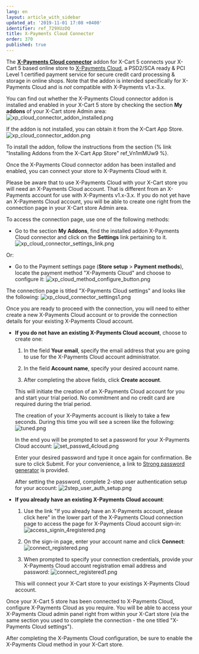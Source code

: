 ```yaml
---
lang: en
layout: article_with_sidebar
updated_at: '2019-11-01 17:08 +0400'
identifier: ref_729XUzDQ
title: X-Payments Cloud Connector
order: 370
published: true
---
```

The **[X-Payments Cloud connector](https://market.x-cart.com/addons/x-payments-cloud.html)** addon for X-Cart 5 connects your X-Cart 5 based online store to [X-Payments Cloud](http://www.x-payments.com/), a PSD2/SCA ready & PCI Level 1 certified payment service for secure credit card processing & storage in online shops. Note that the addon is intended specifically for X-Payments Cloud and is _not_ compatible with X-Payments v1.x-3.x.

You can find out whether the X-Payments Cloud connector addon is installed and enabled in your X-Cart 5 store by checking the section **My addons** of your X-Cart store Admin area:
![xp_cloud_connector_addon_installed.png]({{site.baseurl}}/attachments/ref_729XUzDQ/xp_cloud_connector_addon_installed.png)

If the addon is not installed, you can obtain it from the X-Cart App Store. 
![xp_cloud_connector_addon.png]({{site.baseurl}}/attachments/ref_729XUzDQ/xp_cloud_connector_addon.png)

To install the addon, follow the instructions from the section {% link "Installing Addons from the X-Cart App Store" ref_Vn1mMUw9 %}.

Once the X-Payments Cloud connector addon has been installed and enabled, you can connect your store to X-Payments Cloud with it.

Please be aware that to use X-Payments Cloud with your X-Cart store you will need an X-Payments Cloud account. That is different from an X-Payments account for use with X-Payments v1.x-3.x. If you do not yet have an X-Payments Cloud account, you will be able to create one right from the connection page in your X-Cart store Admin area.

To access the connection page, use one of the following methods:

   * Go to the section **My Addons**, find the installed addon X-Payments Cloud connector and click on the **Settings** link pertaining to it.
     ![xp_cloud_connector_settings_link.png]({{site.baseurl}}/attachments/ref_729XUzDQ/xp_cloud_connector_settings_link.png)

   Or:
   
   * Go to the Payment settings page (**Store setup** > **Payment methods**), locate the payment method "X-Payments Cloud" and choose to configure it:
     ![xp_cloud_method_configure_button.png]({{site.baseurl}}/attachments/ref_729XUzDQ/xp_cloud_method_configure_button.png)
     
The connection page is titled "X-Payments Cloud settings" and looks like the following:
     ![xp_cloud_connector_settings1.png]({{site.baseurl}}/attachments/ref_729XUzDQ/xp_cloud_connector_settings1.png)

Once you are ready to proceed with the connection, you will need to either create a new X-Payments Cloud account or to provide the connection details for your existing X-Payments Cloud account.

   * **If you do not have an existing X-Payments Cloud account**, choose to create one:

     1. In the field **Your email**, specify the email address that you are going to use for the X-Payments Cloud account administrator. 
     
     2. In the field **Account name**, specify your desired account name.
     
     3. After completing the above fields, click **Create account**.
   
     This will initiate the creation of an X-Payments Cloud account for you and start your trial period. No commitment and no credit card are required during the trial period.
     
     The creation of your X-Payments account is likely to take a few seconds. During this time you will see a screen like the following:
     ![tuned.png]({{site.baseurl}}/attachments/ref_729XUzDQ/tuned.png)

     In the end you will be prompted to set a password for your X-Payments Cloud account: 
     ![set_passwd_4cloud.png]({{site.baseurl}}/attachments/ref_729XUzDQ/set_passwd_4cloud.png)

     Enter your desired password and type it once again for confirmation. Be sure to click Submit. For your convenience, a link to [Strong password generator](https://strongpasswordgenerator.com/) is provided. 
     
     After setting the password, complete 2-step user authentication setup for your account:
     ![2step_user_auth_setup.png]({{site.baseurl}}/attachments/ref_729XUzDQ/2step_user_auth_setup.png)
     

   * **If you already have an existing X-Payments Cloud account**:
     
     1. Use the link "If you already have an X-Payments account, please click here" in the lower part of the X-Payments Cloud connection page to access the page for X-Payments Cloud account sign-in:
        ![access_signin_4registered.png]({{site.baseurl}}/attachments/ref_729XUzDQ/access_signin_4registered.png)
   
     2. On the sign-in page, enter your account name and click **Connect**:
        ![connect_registered.png]({{site.baseurl}}/attachments/ref_729XUzDQ/connect_registered.png)

     3. When prompted to specify your connection credentials, provide your X-Payments Cloud account registration email address and password:
        ![connect_registered1.png]({{site.baseurl}}/attachments/ref_729XUzDQ/connect_registered1.png)
     
     This will connect your X-Cart store to your existings X-Payments Cloud account.

Once your X-Cart 5 store has been connected to X-Payments Cloud, configure X-Payments Cloud as you require. You will be able to access your X-Payments Cloud admin panel right from within your X-Cart store (via the same section you used to complete the connection - the one titled "X-Payments Cloud settings").
     
After completing the X-Payments Cloud configuration, be sure to enable the X-Payments Cloud method in your X-Cart store.     



   
